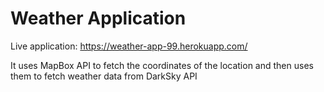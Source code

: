 # Weather Application

Live application: https://weather-app-99.herokuapp.com/

It uses MapBox API to fetch the coordinates of the location and then uses them to fetch weather data from DarkSky API